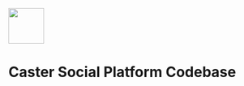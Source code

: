 <img src="https://github.com/user-attachments/assets/b8b0ccba-85f8-46f8-acb6-c43c6bcf2238" width="70px"><br>
# Caster Social Platform Codebase
